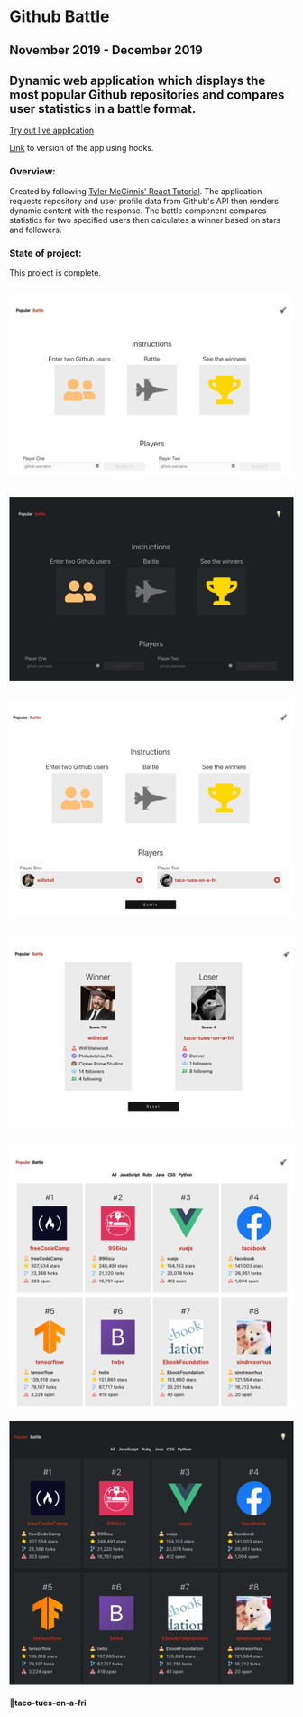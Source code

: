Github Battle
========
November 2019 - December 2019
------------------

## Dynamic web application which displays the most popular Github repositories and compares user statistics in a battle format.

[Try out live application](https://cocky-babbage-a6d8c1.netlify.com/)

[Link](https://github.com/taco-tues-on-a-fri/github-battle-hooks) to version of the app using hooks.
### Overview:
Created by following [Tyler McGinnis' React Tutorial](https://tylermcginnis.com/courses/react/). The application requests repository and user profile data from Github's API then renders dynamic content with the response.  The battle component compares statistics for two specified users then calculates a winner based on stars and followers.

### State of project:
This project is complete.

![Battle01](src/example/battle-complete-light.png)
---
![Battle02](src/example/battle-complete-dark.png)
---
![Battle03](src/example/battle-complete-preview.png)
---
![Battle04](src/example/battle-complete-results.png)
---
![Popular01](src/example/popular-complete-light.png)
---
![Popular02](src/example/popular-complete-dark.png)


#### 🌮taco-tues-on-a-fri 
